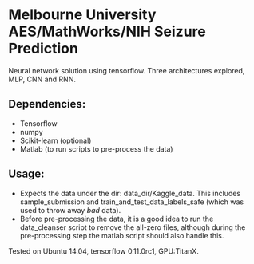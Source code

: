 # Melbourne University AES/MathWorks/NIH Seizure Prediction

Neural network solution using tensorflow. Three architectures explored, MLP, CNN and RNN.

## Dependencies:
- Tensorflow
- numpy
- Scikit-learn (optional)
- Matlab (to run scripts to pre-process the data)

## Usage:
- Expects the data under the dir: data_dir/Kaggle_data. This includes sample_submission and train_and_test_data_labels_safe (which was used to throw away *bad* data).
- Before pre-processing the data, it is a good idea to run the data_cleanser script to remove the all-zero files, although during the pre-processing step the matlab script should also handle this.


Tested on Ubuntu 14.04, tensorflow 0.11.0rc1, GPU:TitanX.

